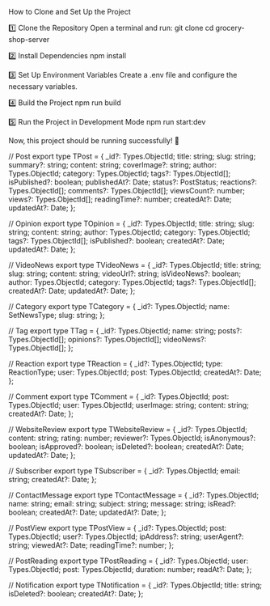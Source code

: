 How to Clone and Set Up the Project

1️⃣ Clone the Repository
Open a terminal and run:
git clone <your-repository-url>
cd grocery-shop-server

2️⃣ Install Dependencies
npm install

3️⃣ Set Up Environment Variables
Create a .env file and configure the necessary variables.

4️⃣ Build the Project
npm run build

5️⃣ Run the Project in Development Mode
npm run start:dev

Now, this project should be running successfully! 🚀












// Post
export type TPost = {
  _id?: Types.ObjectId;
  title: string;
  slug: string;
  summary?: string;
  content: string;
  coverImage?: string;
  author: Types.ObjectId;
  category: Types.ObjectId;
  tags?: Types.ObjectId[];
  isPublished?: boolean;
  publishedAt?: Date;
  status?: PostStatus;
  reactions?: Types.ObjectId[];
  comments?: Types.ObjectId[];
  viewsCount?: number;
  views?: Types.ObjectId[];
  readingTime?: number;
  createdAt?: Date;
  updatedAt?: Date;
};

// Opinion
export type TOpinion = {
  _id?: Types.ObjectId;
  title: string;
  slug: string;
  content: string;
  author: Types.ObjectId;
  category: Types.ObjectId;
  tags?: Types.ObjectId[];
  isPublished?: boolean;
  createdAt?: Date;
  updatedAt?: Date;
};

// VideoNews
export type TVideoNews = {
  _id?: Types.ObjectId;
  title: string;
  slug: string;
  content: string;
  videoUrl?: string;
  isVideoNews?: boolean;
  author: Types.ObjectId;
  category: Types.ObjectId;
  tags?: Types.ObjectId[];
  createdAt?: Date;
  updatedAt?: Date;
};

// Category
export type TCategory = {
  _id?: Types.ObjectId;
  name: SetNewsType;
  slug: string;
};

// Tag
export type TTag = {
  _id?: Types.ObjectId;
  name: string;
  posts?: Types.ObjectId[];
  opinions?: Types.ObjectId[];
  videoNews?: Types.ObjectId[];
};

// Reaction
export type TReaction = {
  _id?: Types.ObjectId;
  type: ReactionType;
  user: Types.ObjectId;
  post: Types.ObjectId;
  createdAt?: Date;
};

// Comment
export type TComment = {
  _id?: Types.ObjectId;
  post: Types.ObjectId;
  user: Types.ObjectId;
  userImage: string;
  content: string;
  createdAt?: Date;
};

// WebsiteReview
export type TWebsiteReview = {
  _id?: Types.ObjectId;
  content: string;
  rating: number;
  reviewer?: Types.ObjectId;
  isAnonymous?: boolean;
  isApproved?: boolean;
  isDeleted?: boolean;
  createdAt?: Date;
  updatedAt?: Date;
};

// Subscriber
export type TSubscriber = {
  _id?: Types.ObjectId;
  email: string;
  createdAt?: Date;
};

// ContactMessage
export type TContactMessage = {
  _id?: Types.ObjectId;
  name: string;
  email: string;
  subject: string;
  message: string;
  isRead?: boolean;
  createdAt?: Date;
  updatedAt?: Date;
};

// PostView
export type TPostView = {
  _id?: Types.ObjectId;
  post: Types.ObjectId;
  user?: Types.ObjectId;
  ipAddress?: string;
  userAgent?: string;
  viewedAt?: Date;
  readingTime?: number;
};

// PostReading
export type TPostReading = {
  _id?: Types.ObjectId;
  user: Types.ObjectId;
  post: Types.ObjectId;
  duration: number;
  readAt?: Date;
};

// Notification
export type TNotification = {
  _id?: Types.ObjectId;
  title: string;
  isDeleted?: boolean;
  createdAt?: Date;
};
